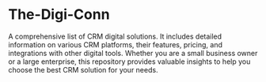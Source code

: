 # The-Digi-Conn
A comprehensive list of CRM digital solutions. It includes detailed information on various CRM platforms, their features, pricing, and integrations with other digital tools. Whether you are a small business owner or a large enterprise, this repository provides valuable insights to help you choose the best CRM solution for your needs.
